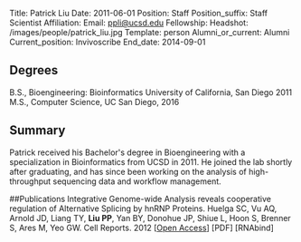 Title: Patrick Liu
Date: 2011-06-01
Position: Staff
Position_suffix: Staff Scientist
Affiliation:
Email: ppli@ucsd.edu
Fellowship:
Headshot: /images/people/patrick_liu.jpg
Template: person
Alumni_or_current: Alumni
Current_position: Invivoscribe 
End_date: 2014-09-01
<!-- Status: draft -->

## Degrees
B.S., Bioengineering: Bioinformatics University of California, San Diego 2011<br>
M.S., Computer Science, UC San Diego, 2016<br>
## Summary

Patrick received his Bachelor's degree in Bioengineering with a specialization in Bioinformatics from UCSD in 2011. He joined the lab shortly after graduating, and has since been working on the analysis of high-throughput sequencing data and workflow management. 

##Publications
Integrative Genome-wide Analysis reveals cooperative regulation of Alternative Splicing by hnRNP Proteins. Huelga SC, Vu AQ, Arnold JD, Liang TY, **Liu PP**, Yan BY, Donohue JP, Shiue L, Hoon S, Brenner S, Ares M, Yeo GW. Cell Reports. 2012 [[Open Access](http://www.cell.com/cell-reports/fulltext/S2211-1247(12)00043-5)] [PDF] [RNAbind]